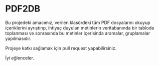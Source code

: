 # PDF2DB

Bu projedeki amacımız, verilen klasördeki tüm PDF dosyalarını okuyup içeriklerini ayrıştırıp, ihtiyaç duyulan metinlerin veritabanında bir tabloda toplanması ve sonrasında bu metinler içerisinda aramalar, gruplamalar yapılmasıdır.

Projeye katkı sağlamak için pull request yapabilirsiniz.

İyi eğlenceler.
